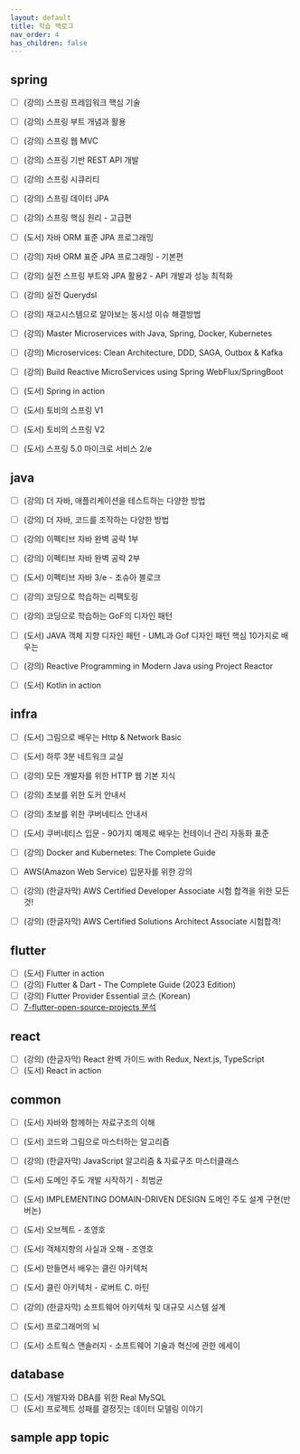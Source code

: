 ```yaml
---
layout: default
title: 학습 백로그
nav_order: 4
has_children: false
---
```


## spring
- [ ] (강의) 스프링 프레임워크 핵심 기술
- [ ] (강의) 스프링 부트 개념과 활용
- [ ] (강의) 스프링 웹 MVC
- [ ] (강의) 스프링 기반 REST API 개발
- [ ] (강의) 스프링 시큐리티
- [ ] (강의) 스프링 데이터 JPA
  
- [ ] (강의) 스프링 핵심 원리 - 고급편
- [ ] (도서) 자바 ORM 표준 JPA 프로그래밍
- [ ] (강의) 자바 ORM 표준 JPA 프로그래밍 - 기본편
- [ ] (강의) 실전 스프링 부트와 JPA 활용2 - API 개발과 성능 최적화
- [ ] (강의) 실전 Querydsl
- [ ] (강의) 재고시스템으로 알아보는 동시성 이슈 해결방법

- [ ] (강의) Master Microservices with Java, Spring, Docker, Kubernetes
- [ ] (강의) Microservices: Clean Architecture, DDD, SAGA, Outbox & Kafka
- [ ] (강의) Build Reactive MicroServices using Spring WebFlux/SpringBoot

- [ ] (도서) Spring in action
- [ ] (도서) 토비의 스프링 V1
- [ ] (도서) 토비의 스프링 V2
- [ ] (도서) 스프링 5.0 마이크로 서비스 2/e

## java
- [ ] (강의) 더 자바, 애플리케이션을 테스트하는 다양한 방법
- [ ] (강의) 더 자바, 코드를 조작하는 다양한 방법
  
- [ ] (강의) 이펙티브 자바 완벽 공략 1부
- [ ] (강의) 이펙티브 자바 완벽 공략 2부
- [ ] (도서) 이펙티브 자바 3/e - 조슈아 블로크
  
- [ ] (강의) 코딩으로 학습하는 리팩토링
- [ ] (강의) 코딩으로 학습하는 GoF의 디자인 패턴
- [ ] (도서) JAVA 객체 지향 디자인 패턴 - UML과 Gof 디자인 패턴 핵심 10가지로 배우는
  
- [ ] (강의) Reactive Programming in Modern Java using Project Reactor
- [ ] (도서) Kotlin in action

## infra
- [ ] (도서) 그림으로 배우는 Http & Network Basic
- [ ] (도서) 하루 3분 네트워크 교실
- [ ] (강의) 모든 개발자를 위한 HTTP 웹 기본 지식
  
- [ ] (강의) 초보를 위한 도커 안내서
- [ ] (강의) 초보를 위한 쿠버네티스 안내서
- [ ] (도서) 쿠버네티스 입문 - 90가지 예제로 배우는 컨테이너 관리 자동화 표준
- [ ] (강의) Docker and Kubernetes: The Complete Guide
  
- [ ] AWS(Amazon Web Service) 입문자를 위한 강의
- [ ] (강의) (한글자막) AWS Certified Developer Associate 시험 합격을 위한 모든 것!
- [ ] (강의) (한글자막) AWS Certified Solutions Architect Associate 시험합격!

## flutter
- [ ] (도서) Flutter in action
- [ ] (강의) Flutter & Dart - The Complete Guide (2023 Edition)
- [ ] (강의) Flutter Provider Essential 코스 (Korean)
- [ ] [7-flutter-open-source-projects 분석](https://medium.com/geekculture/7-flutter-open-source-projects-to-become-a-better-flutter-developer-b4a10f7e561f)

## react
- [ ] (강의) (한글자막) React 완벽 가이드 with Redux, Next.js, TypeScript
- [ ] (도서) React in action

## common
- [ ] (도서) 자바와 함께하는 자료구조의 이해
- [ ] (도서) 코드와 그림으로 마스터하는 알고리즘
- [ ] (강의) (한글자막) JavaScript 알고리즘 & 자료구조 마스터클래스

- [ ] (도서) 도메인 주도 개발 시작하기 - 최범균
- [ ] (도서) IMPLEMENTING DOMAIN-DRIVEN DESIGN 도메인 주도 설계 구현(반 버논)

- [ ] (도서) 오브젝트 - 조영호
- [ ] (도서) 객체지향의 사실과 오해 - 조영호

- [ ] (도서) 만들면서 배우는 클린 아키텍처
- [ ] (도서) 클린 아키텍처 - 로버트 C. 마틴
- [ ] (강의) (한글자막) 소프트웨어 아키텍처 및 대규모 시스템 설계

- [ ] (도서) 프로그래머의 뇌
- [ ] (도서) 소트웍스 앤솔러지 - 소프트웨어 기술과 혁신에 관한 에세이

## database
- [ ] (도서) 개발자와 DBA를 위한 Real MySQL
- [ ] (도서) 프로젝트 성패를 결정짓는 데이터 모델링 이야기

## sample app topic
